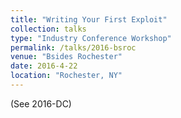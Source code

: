 ```yaml
---
title: "Writing Your First Exploit"
collection: talks
type: "Industry Conference Workshop"
permalink: /talks/2016-bsroc
venue: "Bsides Rochester"
date: 2016-4-22
location: "Rochester, NY"
---
```


(See 2016-DC)